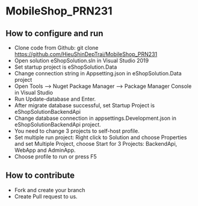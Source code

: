 # MobileShop_PRN231

## How to configure and run
- Clone code from Github: git clone https://github.com/HieuShinDepTrai/MobileShop_PRN231
- Open solution eShopSolution.sln in Visual Studio 2019
- Set startup project is eShopSolution.Data
- Change connection string in Appsetting.json in eShopSolution.Data project
- Open Tools --> Nuget Package Manager -->  Package Manager Console in Visual Studio
- Run Update-database and Enter.
- After migrate database successful, set Startup Project is eShopSolutionBackendApi
- Change database connection in appsettings.Development.json in eShopSolutionBackendApi project.
- You need to change 3 projects to self-host profile.
- Set multiple run project: Right click to Solution and choose Properties and set Multiple Project, choose Start for 3 Projects: BackendApi, WebApp and AdminApp.
- Choose profile to run or press F5

## How to contribute
- Fork and create your branch
- Create Pull request to us.
